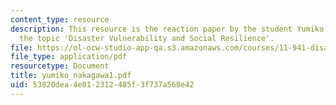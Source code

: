 ```yaml
---
content_type: resource
description: This resource is the reaction paper by the student Yumiko Nakagawa on
  the topic 'Disaster Vulnerability and Social Resilience'.
file: https://ol-ocw-studio-app-qa.s3.amazonaws.com/courses/11-941-disaster-vulnerability-and-resilience-spring-2005/53820dea4e012312485f3f737a568e42_yumiko_nakagawa1.pdf
file_type: application/pdf
resourcetype: Document
title: yumiko_nakagawa1.pdf
uid: 53820dea-4e01-2312-485f-3f737a568e42
---
```

